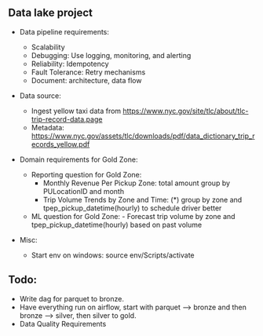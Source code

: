 ## Data lake project

- Data pipeline requirements:

  - Scalability
  - Debugging: Use logging, monitoring, and alerting
  - Reliability: Idempotency
  - Fault Tolerance: Retry mechanisms
  - Document: architecture, data flow

- Data source:

  - Ingest yellow taxi data from https://www.nyc.gov/site/tlc/about/tlc-trip-record-data.page
  - Metadata: https://www.nyc.gov/assets/tlc/downloads/pdf/data_dictionary_trip_records_yellow.pdf

- Domain requirements for Gold Zone:

  - Reporting question for Gold Zone:
    - Monthly Revenue Per Pickup Zone: total amount group by PULocationID and month
    - Trip Volume Trends by Zone and Time: (\*) group by zone and tpep_pickup_datetime(hourly) to schedule driver better
  - ML question for Gold Zone: - Forecast trip volume by zone and tpep_pickup_datetime(hourly) based on past volume

- Misc:
  - Start env on windows: source env/Scripts/activate

## Todo:

- Write dag for parquet to bronze.
- Have everything run on airflow, start with parquet --> bronze and then bronze --> silver, then silver to gold.
- Data Quality Requirements
